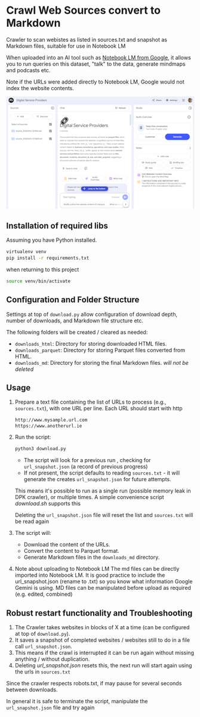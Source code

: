 # Crawl Web Sources convert to Markdown 

Crawler to scan webistes as listed in sources.txt and snapshot as Markdown files, suitable for use in Notebook LM

When uploaded into an AI tool such as [Notebook LM from Google](https://notebooklm.google/), it allows you to run queries on this dataset, "talk" to the data, generate mindmaps and podcasts etc. 

Note if the URLs were added directly to Notebook LM, Google would not index the website contents.

![screenshot of notebook lm with using snapshot of data from selected websites](images/notebook-lm.png)

## Installation of required libs

Assuming you have Python installed.
   ```bash
   virtualenv venv
   pip install -r requirements.txt
   ```
when returning to this project
   ```bash
   source venv/bin/activate
   ```

## Configuration and Folder Structure

Settings at top of `download.py` allow configuration of download depth, number of downloads, and Markdown file structure etc. 

The following folders will be created / cleared as needed:

- `downloads_html`: Directory for storing downloaded HTML files.
- `downloads_parquet`: Directory for storing Parquet files converted from HTML.
- `downloads_md`: Directory for storing the final Markdown files. *will not be deleted*


## Usage

1. Prepare a text file containing the list of URLs to process (e.g., `sources.txt`), with one URL per line. Each URL should start with http
   ``` text
   http://www.mysample.url.com
   https://www.anotherurl.ie
   ```

2. Run the script:
   ```bash
   python3 download.py 
   ```
   - The script will look for a previous run , checking for `url_snapshot.json` (a record of previous progress)
   - If not present, the script defaults to reading `sources.txt` - it will generate the creates `url_snapshot.json` for future attempts.

   This means it's possible to run as a single run (possible memory leak in DPK crawler), or multiple times. A simple convenience script *download.sh* supports this

   Deleting the `url_snapshot.json` file will reset the list and `sources.txt` will be read again

3. The script will:
   - Download the content of the URLs.
   - Convert the content to Parquet format.
   - Generate Markdown files in the `downloads_md` directory.


4. Note about uploading to Notebook LM
   The md files can be directly imported into Notebook LM.
   It is good practice to include the url_snapshot.json (rename to .txt) so you know what information Google Gemini is using.
   MD files can be manipulated before upload as required (e.g. edited, combined)

## Robust restart functionality and Troubleshooting

1. The Crawler takes websites in blocks of X at a time (can be configured at top of `download.py`).
1. It saves a snapshot of completed websites / websites still to do in a file call `url_snapshot.json`.
1. This means if the crawl is interrupted it can be run again without missing anything / without duplication. 
1. Deleting *url_snapshot.json* resets this, the next run will start again using the urls in `sources.txt`

Since the crawler respects robots.txt, if may pause for several seconds between downloads.

In general it is safe to terminate the script, manipulate the `url_snapshot.json` file and try again



